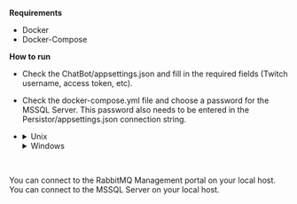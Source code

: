 
****Requirements****

 - Docker
 - Docker-Compose

****How to run****

 - Check the ChatBot/appsettings.json and fill in the required fields (Twitch username, access token, etc).
   
 -  Check the docker-compose.yml file and choose
   a password for the MSSQL Server. This password also needs to be
   entered in the Persistor/appsettings.json connection string.
   
 - <details>
   <summary>Unix</summary>
   <br>
   Run the run.bash file in the root folder.
   </details>

   <details>
   <summary>Windows</summary>
   <br>
		Open command prompt/powershell in the root folder and execute
		
    `docker-compose build`
    followed by,
    `docker-compose run`.
   </details>
</br>

You can connect to the RabbitMQ Management portal on your local host.</br>
You can connect to the MSSQL Server on your local host.
